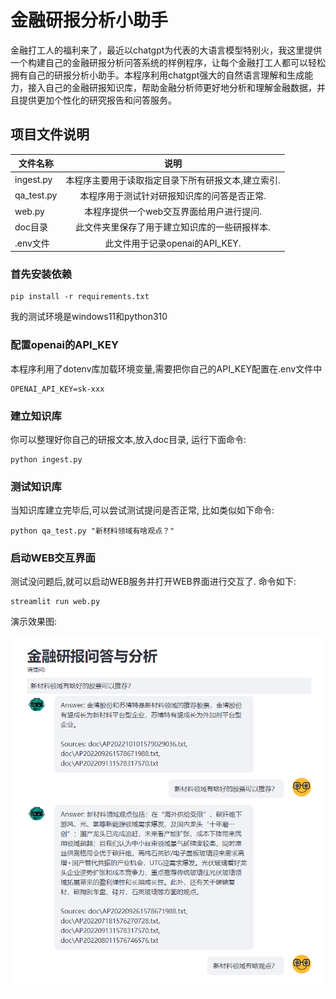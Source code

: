 # 金融研报分析小助手

金融打工人的福利来了，最近以chatgpt为代表的大语言模型特别火，我这里提供一个构建自己的金融研报分析问答系统的样例程序，让每个金融打工人都可以轻松拥有自己的研报分析小助手。本程序利用chatgpt强大的自然语言理解和生成能力，接入自己的金融研报知识库，帮助金融分析师更好地分析和理解金融数据，并且提供更加个性化的研究报告和问答服务。

## 项目文件说明

文件名称|说明
------|:--:
ingest.py|本程序主要用于读取指定目录下所有研报文本,建立索引.|
qa_test.py|本程序用于测试针对研报知识库的问答是否正常.|
web.py|本程序提供一个web交互界面给用户进行提问.|
doc目录|此文件夹里保存了用于建立知识库的一些研报样本.|
.env文件|此文件用于记录openai的API_KEY.|


### 首先安装依赖

```shell
pip install -r requirements.txt
```

我的测试环境是windows11和python310


### 配置openai的API_KEY

本程序利用了dotenv库加载环境变量,需要把你自己的API_KEY配置在.env文件中

```shell
OPENAI_API_KEY=sk-xxx
```


### 建立知识库

你可以整理好你自己的研报文本,放入doc目录, 运行下面命令:

```shell
python ingest.py
```


### 测试知识库

当知识库建立完毕后,可以尝试测试提问是否正常, 比如类似如下命令:

```shell
python qa_test.py "新材料领域有啥观点？"
```


### 启动WEB交互界面

测试没问题后,就可以启动WEB服务并打开WEB界面进行交互了. 命令如下:

```shell
streamlit run web.py
```

演示效果图:

![](example.png)
